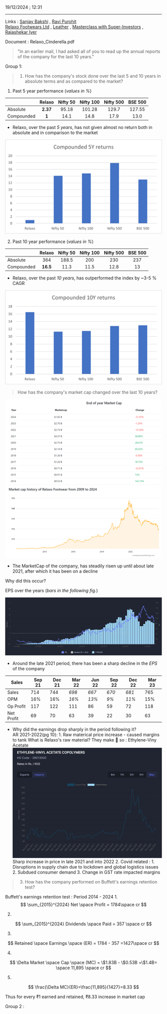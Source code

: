 19/12/2024 ; 12:31

---

Links : [Sanjay Bakshi](../People/Sanjay%20Bakshi.md)  , [Ravi Purohit](../People/Ravi%20Purohit.md)  
[Relaxo Footwears Ltd](../Stocks/Relaxo%20Footwears%20Ltd.md)  , [Leather](../Sectors/Leather.md)  , [Masterclass with Super-Investors](../Sources/Books/Masterclass%20with%20Super-Investors.md)  , [Rajashekar Iyer](../People/Rajashekar%20Iyer.md)   

Document : Relaxo_Cinderella.pdf

> "In an earlier mail, I had asked all of you to read up the annual reports of the company for the last 10 years."

Group 1:

> 1. How has the company's stock done over the last 5 and 10 years in absolute terms and as compared to the market?

1. Past 5 year performance (*values in %*)

|            |  Relaxo  | Nifty 50 | Nifty 100 | Nifty 500 | BSE 500 |
| ---------- | :------: | :------: | :-------: | :-------: | :-----: |
| Absolute   | **2.37** |  95.18   |  101.28   |   129.7   | 127.55  |
| Compounded |  **1**   |   14.1   |   14.8    |   17.9    |  13.0   |

* Relaxo, over the past *5 years*, has not given almost no return both in absolute and in comparison to the market

![img1.png](../z_media/images/img1.png)

2. Past 10 year performance (*values in %*)

|            |  Relaxo  | Nifty 50 | Nifty 100 | Nifty 500 | BSE 500 |
| ---------- | :------: | :------: | :-------: | :-------: | :-----: |
| Absolute   |   364    |  188.5   |    200    |    230    |   237   |
| Compounded | **16.5** |   11.3   |   11.5    |   12.8    |   13    |

* Relaxo, over the past *10 years*, has outperformed the index by ~3-5 % CAGR

![img2.png](../z_media/images/img2.png)

> How has the company's market cap changed over the last 10 years? 

![img3.png](../z_media/images/img3.png)![img4.png](../z_media/images/img4.png)

* The MarketCap of the company, has steadily risen up until about late 2021, after which it has been on a decline

Why did this occur? 

EPS over the years (*bars in the following fig.*)

![img5.png](../z_media/images/img5.png)

 * Around the late 2021 period, there has been a sharp decline in the *EPS* of the company 

| Sales      | Sep 21 | Dec 21 | Mar 22 | Jun 22 | Sep 22 | Dec 22 | Mar 23 |
| ---------- | ------ | ------ | ------ | ------ | ------ | ------ | ------ |
| Sales      | 714    | 744    | *698*  | *667*  | *670*  | *681*  | 765    |
| OPM        | 16%    | 16%    | *16%*    | *13%*    | *9%*     | *11%*    | 15%    |
| Op Profit  | 117    | 122    | 111    | 86     | 59     | 72     | 118    |
| Net Profit | 69     | 70     | 63     | 39     | 22     | 30     | 63     |

 * Why did the earnings drop sharply in the period following it?  
	AR 2021-2022(pg 10):
		1. Raw materical price increase - caused margins to tank
		What is Relaxo's raw material? 
		They make 👟 so : 
		Ethylene-Viny Acetate
		![img6.png](../z_media/images/img6.png)
		Sharp increase in price in late 2021 and into 2022
		2. Covid related : 
			1. Disruptions in supply chain due to lockdown and global logistics issues
			2. Subdued consumer demand
		3. Change in GST rate impacted margins

> 3. How has the company performed on Buffett's earnings retention test?  

Buffett's earnings retention test : 
Period 2014 - 2024
1. 
$$
\sum_{2015}^{2024} Net \space Profit = 1784\space cr
$$

2. 
$$
\sum_{2015}^{2024} Dividends \space Paid = 357 \space cr
$$

3. 
$$
Retained \space Earnings \space (ER) = 1784 - 357 =1427\space cr
$$

4. 
$$
\Delta Market \space Cap \space (MC) = \$1.83B - \$0.53B =\$1.4B= \space 11,895 \space cr
$$

5. 
$$
\frac{\Delta MC}{ER}=\frac{11,895}{1427}=8.33
$$

Thus for every ₹1 earned and retained, ₹8.33 increase in market cap

Group 2 : 

